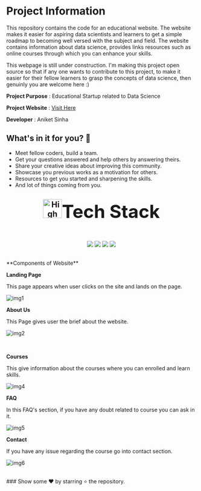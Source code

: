 
# Project Information

This repository contains the code for an educational website. The website makes it easier for aspiring data scientists and learners to get a simple roadmap to becoming well versed with the subject and field. The website contains information about data science, provides links resources such as online courses through which you can enhance your skills.

This webpage is still under construction. I'm making this project open source so that if any one wants to contribute to this project, to make it easier for their fellow learners to grasp the concepts of data science, then genuinly you are welcome here :)

**Project Purpose** : Educational Startup related to Data Science

**Project Website** : [Visit Here](https://aniketsinha2002.github.io/DataScienceWebsite.github.io/)

**Developer** : Aniket Sinha

## What's in it for you? 🤔

- Meet fellow coders, build a team.
- Get your questions answered and help others by answering theirs.
- Share your creative ideas about improving this community.
- Showcase you previous works as a motivation for others.
- Resources to get you started and sharpening the skills.
- And lot of things coming from you.

<div align="center">
<h2><img src="https://github.com/Shrejal123/DataScienceWebsite.github.io/assets/114261409/e325eb32-a9c4-448a-a6bc-74430172d515" alt="High Voltage" width="50" height="50" /><font size="8">Tech Stack</font></h2>
<!-- ![High Voltage](https://github.com/Shrejal123/DataScienceWebsite.github.io/assets/114261409/e325eb32-a9c4-448a-a6bc-74430172d515) -->

<br>
</div>
<div align="center">
<p>
<img src="https://img.shields.io/badge/HTML5-E34F26.svg?style=for-the-badge&logo=HTML5&logoColor=white">
<img src="https://img.shields.io/badge/CSS-1572B6.svg?style=for-the-badge&logo=CSS3&logoColor=black">
<img src="https://img.shields.io/badge/JavaScript-F7DF1E.svg?style=for-the-badge&logo=JavaScript&logoColor=black">
<img src="https://img.shields.io/badge/Bootstrap-7952B3.svg?style=for-the-badge&logo=Bootstrap&logoColor=black">

</p>
</div>
<br>
                                                                  **Components of Website**
 
**Landing Page**
 
This page appears when user clicks on the site and lands on the page.
<br>
 
![img1](https://github.com/Shrejal123/DataScienceWebsite.github.io/assets/114261409/a977102a-412f-4a6f-adc2-1c8e5531413a)
<br>
 
**About Us**

This Page gives user the brief about the website.
<br>
 
![img2](https://github.com/Shrejal123/DataScienceWebsite.github.io/assets/114261409/11cd2d21-da57-42c8-936f-1ce53774e8af)

 <br>
  
**Courses**

This give information about the courses where you can enrolled and learn skills.
<br>

![img4](https://github.com/Shrejal123/DataScienceWebsite.github.io/assets/114261409/8289ce46-8d9d-4f62-ad4e-5a2eb1c9bc95)

**FAQ**

In this FAQ's section, if you have any doubt related to course you can ask in it.
<br>

![img5](https://github.com/Shrejal123/DataScienceWebsite.github.io/assets/114261409/718f8129-cb8e-4083-a629-af59d5a7cf7f)

**Contact**

If you have any issue regarding the course go into contact section.
<br>

![img6](https://github.com/Shrejal123/DataScienceWebsite.github.io/assets/114261409/bbc6357b-a129-4c47-aa12-b8319717e91e)

<br>
### Show some ❤ by starring ⭐ the repository.
